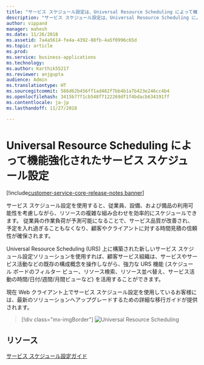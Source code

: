 ```yaml
---
title: "サービス スケジュール設定は、Universal Resource Scheduling によって機能強化されました。"
description: "サービス スケジュール設定は、Universal Resource Scheduling によって機能強化されました。"
author: vippand
manager: mahesh
ms.date: 11/26/2018
ms.assetid: 7a4a5614-fe4a-4392-88fb-4a5f0996c65d
ms.topic: article
ms.prod: 
ms.service: business-applications
ms.technology: 
ms.author: Karthik55217
ms.reviewer: anjgupta
audience: Admin
ms.translationtype: HT
ms.sourcegitcommit: 566d62b456ff1ad482f7bb4b1a7b423e246cc4b4
ms.openlocfilehash: 3415b77f1cb548f7122269df1f4bdacb634191ff
ms.contentlocale: ja-jp
ms.lasthandoff: 11/27/2018

---
```


#  <a name="service-scheduling-powered-by-universal-resource-scheduling"></a>Universal Resource Scheduling によって機能強化されたサービス スケジュール設定  

[!include[customer-service-core-release-notes banner](../../includes/customer-service-core-release-notes.md)]

サービス スケジュール設定を使用すると、従業員、設備、および備品の利用可能性を考慮しながら、リソースの複雑な組み合わせを効率的にスケジュールできます。 従業員の作業負荷が予測可能になることで、サービス品質が改善され、予定を入れ過ぎることもなくなり、顧客やクライアントに対する時間見積の信頼性が確保されます。 

Universal Resource Scheduling (URS) 上に構築された新しいサービス スケジュール設定ソリューションを使用すれば、顧客サービス組織は、サービスやサービス活動などの既存の構成概念を操作しながら、強力な URS 機能 (スケジュール ボードのフィルター ビュー、リソース検索、リソース並べ替え、サービス活動の時間/日付/週間/月間ビューなど) を活用することができます。 

現在 Web クライアント上でサービス スケジュール設定を使用しているお客様には、最新のソリューションへアップグレードするための詳細な移行ガイドが提供されます。

> [!div class="mx-imgBorder"]
> ![Universal Resource Scheduling](media/universal-resource-scheduling.png "Universal Resource Scheduling")

## <a name="resources"></a>リソース

[サービス スケジュール設定ガイド](https://docs.microsoft.com/dynamics365/customer-engagement/customer-service/basics-service-service-scheduling)

